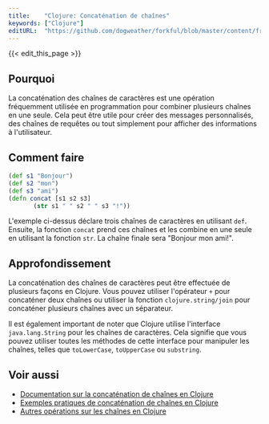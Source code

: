 ```yaml
---
title:    "Clojure: Concaténation de chaînes"
keywords: ["Clojure"]
editURL:  "https://github.com/dogweather/forkful/blob/master/content/fr/clojure/concatenating-strings.md"
---
```


{{< edit_this_page >}}

## Pourquoi

La concaténation des chaînes de caractères est une opération fréquemment utilisée en programmation pour combiner plusieurs chaînes en une seule. Cela peut être utile pour créer des messages personnalisés, des chaînes de requêtes ou tout simplement pour afficher des informations à l'utilisateur.

## Comment faire

```Clojure
(def s1 "Bonjour")
(def s2 "mon") 
(def s3 "ami")
(defn concat [s1 s2 s3] 
       (str s1 " " s2 " " s3 "!")) 
```

L'exemple ci-dessus déclare trois chaînes de caractères en utilisant `def`. Ensuite, la fonction `concat` prend ces chaînes et les combine en une seule en utilisant la fonction `str`. La chaîne finale sera "Bonjour mon ami!".

## Approfondissement

La concaténation des chaînes de caractères peut être effectuée de plusieurs façons en Clojure. Vous pouvez utiliser l'opérateur `+` pour concaténer deux chaînes ou utiliser la fonction `clojure.string/join` pour concaténer plusieurs chaînes avec un séparateur.

Il est également important de noter que Clojure utilise l'interface `java.lang.String` pour les chaînes de caractères. Cela signifie que vous pouvez utiliser toutes les méthodes de cette interface pour manipuler les chaînes, telles que `toLowerCase`, `toUpperCase` ou `substring`.

## Voir aussi

- [Documentation sur la concaténation de chaînes en Clojure](https://clojure.org/reference/strings)
- [Exemples pratiques de concaténation de chaînes en Clojure](https://www.baeldung.com/clojure-string-concatenation)
- [Autres opérations sur les chaînes en Clojure](https://www.sitepoint.com/clojure-strings-operations)